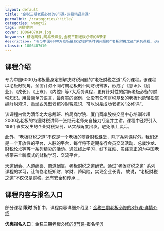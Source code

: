```yaml
---
layout: default
title: '金税三期老板必修的8节课-网易精品单课'
permalink: /:categories/:title/
categories: wangyi2
tags: 网易提供
cover: 1006407010.jpg
keywords: 精选网课,网易云课堂,金税三期老板必修的8节课
description: "专为中国6000万老板量身定制解决财税问题的“老板财税之道”系列课程。该课程以老板的视角，全面针对不同时期老板的不同财税需求，形成了《意识》、《创业》、《成长》、《上市》、《内控》等7大系列"
classid: 1006407010
---
```


## 课程介绍

专为中国6000万老板量身定制解决财税问题的“老板财税之道”系列课程。该课程以老板的视角，全面针对不同时期老板的不同财税需求，形成了《意识》、《创业》、《成长》、《上市》、《内控》等7大系列课程，更有针对性的讲解老板必备的财税知识。用最简单的语言，最真实的案例，让没有任何财税基础的老板也能轻松掌握财税知识，重塑各类型老板的财税意识，可以说是成功老板的“必修课”。

该课程由曾为清华北大总裁班、格局商学院、厦门两岸股权交易中心培训过超2000名老板的特邀财税讲师—张继元老师亲自操刀打造并主讲。课程中还将引入199个真实发生的企业财税案例，从实战角度出发，避免纸上谈兵。

此外，“老板财税之道”不仅是一个老板的随身财税课堂，除了系列课程外。我们还是一个开放性的平台，人脉的平台，每年将不定期举行会员交流活动、总裁沙龙、财税论坛等等一系列精彩的活动。通过线上学习，线下互动、实践真正的为中国老板带来全新模式的财税学习、交流平台。

天道酬勤、人道酬善、商道酬信，老板财税之道酬安。通过“老板财税之道” 系列课程的学习，让每位老板知财、掌财、降风险，实现企业长青。
故说，“老板财税之道”不仅仅是财税，还有安全和传承……

## 课程内容与报名入口

部分课程 **限时** 折扣中，课程内容详细介绍见：[金税三期老板必修的8节课-详情介绍](https://study.163.com/course/introduction/1006407010.htm?share=1&shareId=1025206652&utm_campaign=share&utm_medium=iphoneShare&utm_source=&utm_u=1025206652)

**优惠报名入口**：[金税三期老板必修的8节课-报名学习](https://study.163.com/course/introduction/1006407010.htm?share=1&shareId=1025206652&utm_campaign=share&utm_medium=iphoneShare&utm_source=&utm_u=1025206652)

